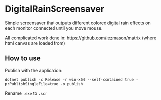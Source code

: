 # DigitalRainScreensaver

Simple screensaver that outputs different colored digital rain effects on each monitor connected until you move mouse.

All complicated work done in: https://github.com/rezmason/matrix (where html canvas are loaded from)

## How to use

Publish with the application:
```
dotnet publish -c Release -r win-x64 --self-contained true -p:PublishSingleFile=true -o publish
```

Rename `.exe` to `.scr`
